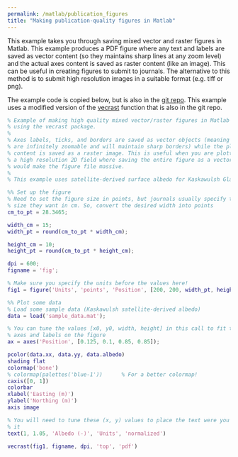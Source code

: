 ```yaml
---
permalink: /matlab/publication_figures
title: "Making publication-quality figures in Matlab"
---
```


This example takes you through saving mixed vector and raster figures in Matlab. This example produces a PDF figure where any text and labels are saved as vector content (so they maintains sharp lines at any zoom level) and the actual axes content is saved as raster content (like an image). This can be useful in creating figures to submit to journals. The alternative to this method is to submit high resolution images in a suitable format (e.g. tiff or png).

The example code is copied below, but is also in the [git repo](https://github.com/uwglacier/uwglacier.github.io/tree/main/code/matlab/publication_figures_example.m). This example uses a modified version of the [vecrast](https://www.mathworks.com/matlabcentral/fileexchange/64650-vecrast) function that is also in the git repo.

```matlab
% Example of making high quality mixed vector/raster figures in Matlab
% using the vecrast package.
%
% Axes labels, ticks, and borders are saved as vector objects (meaning they
% are infinitely zoomable and will maintain sharp borders) while the plot
% content is saved as a raster image. This is useful when you are plotting
% a high resolution 2D field where saving the entire figure as a vector PDF
% would make the figure file massive.
%
% This example uses satellite-derived surface albedo for Kaskawulsh Glacier

%% Set up the figure
% Need to set the figure size in points, but journals usually specify the
% size they want in cm. So, convert the desired width into points
cm_to_pt = 28.3465;

width_cm = 15;
width_pt = round(cm_to_pt * width_cm);

height_cm = 10;
height_pt = round(cm_to_pt * height_cm);

dpi = 600;
figname = 'fig';

% Make sure you specify the units before the values here!
fig1 = figure('Units', 'points', 'Position', [200, 200, width_pt, height_pt]);

%% Plot some data
% Load some sample data (Kaskawulsh satellite-derived albedo)
data = load('sample_data.mat');

% You can tune the values [x0, y0, width, height] in this call to fit the
% axes and labels on the figure
ax = axes('Position', [0.125, 0.1, 0.85, 0.85]);

pcolor(data.xx, data.yy, data.albedo)
shading flat
colormap('bone')
% colormap(palettes('blue-1'))      % For a better colormap!
caxis([0, 1])
colorbar
xlabel('Easting (m)')
ylabel('Northing (m)')
axis image

% You will need to tune these (x, y) values to place the text were you want
% it
text(1, 1.05, 'Albedo (-)', 'Units', 'normalized')

vecrast(fig1, figname, dpi, 'top', 'pdf')

```
